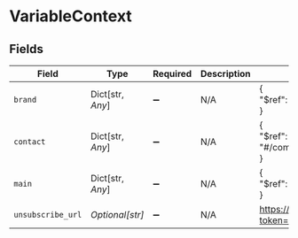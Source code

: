 # VariableContext


## Fields

| Field                                                          | Type                                                           | Required                                                       | Description                                                    | Example                                                        |
| -------------------------------------------------------------- | -------------------------------------------------------------- | -------------------------------------------------------------- | -------------------------------------------------------------- | -------------------------------------------------------------- |
| `brand`                                                        | Dict[str, *Any*]                                               | :heavy_minus_sign:                                             | N/A                                                            | {<br/>"$ref": "#/components/examples/ExampleBrand/value"<br/>} |
| `contact`                                                      | Dict[str, *Any*]                                               | :heavy_minus_sign:                                             | N/A                                                            | {<br/>"$ref": "#/components/examples/ExampleContactEntity/value"<br/>} |
| `main`                                                         | Dict[str, *Any*]                                               | :heavy_minus_sign:                                             | N/A                                                            | {<br/>"$ref": "#/components/examples/ExampleMain/value"<br/>}  |
| `unsubscribe_url`                                              | *Optional[str]*                                                | :heavy_minus_sign:                                             | N/A                                                            | https://consent.sls.epilot.io/v1/unsubscribe?token=abc123      |